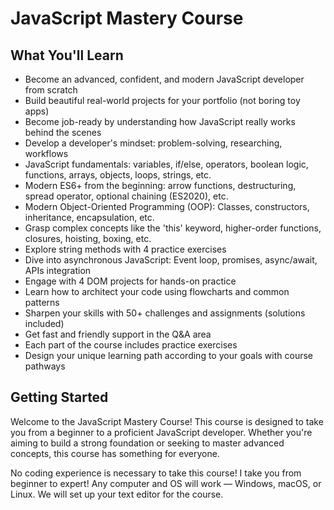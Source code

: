 # JavaScript Mastery Course

## What You'll Learn

- Become an advanced, confident, and modern JavaScript developer from scratch
- Build beautiful real-world projects for your portfolio (not boring toy apps)
- Become job-ready by understanding how JavaScript really works behind the scenes
- Develop a developer's mindset: problem-solving, researching, workflows
- JavaScript fundamentals: variables, if/else, operators, boolean logic, functions, arrays, objects, loops, strings, etc.
- Modern ES6+ from the beginning: arrow functions, destructuring, spread operator, optional chaining (ES2020), etc.
- Modern Object-Oriented Programming (OOP): Classes, constructors, inheritance, encapsulation, etc.
- Grasp complex concepts like the 'this' keyword, higher-order functions, closures, hoisting, boxing, etc.
- Explore string methods with 4 practice exercises
- Dive into asynchronous JavaScript: Event loop, promises, async/await, APIs integration
- Engage with 4 DOM projects for hands-on practice
- Learn how to architect your code using flowcharts and common patterns
- Sharpen your skills with 50+ challenges and assignments (solutions included)
- Get fast and friendly support in the Q&A area
- Each part of the course includes practice exercises
- Design your unique learning path according to your goals with course pathways

## Getting Started

Welcome to the JavaScript Mastery Course! This course is designed to take you from a beginner to a proficient JavaScript developer. Whether you're aiming to build a strong foundation or seeking to master advanced concepts, this course has something for everyone.

No coding experience is necessary to take this course! I take you from beginner to expert!
Any computer and OS will work — Windows, macOS, or Linux. We will set up your text editor for the course.
